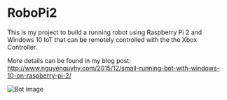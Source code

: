 # RoboPi2

This is my project to build a running robot using Raspberry Pi 2 and Windows 10 IoT that can be remotely controlled with the the Xbox Controller. 

More details can be found in my blog post:
http://www.nguyenquyhy.com/2015/12/small-running-bot-with-windows-10-on-raspberry-pi-2/ 

![Bot image](http://www.nguyenquyhy.com/wp-content/uploads/2015/12/WP_20151204_22_11_49_Rich_LI-e1449556396773-1024x935.jpg)